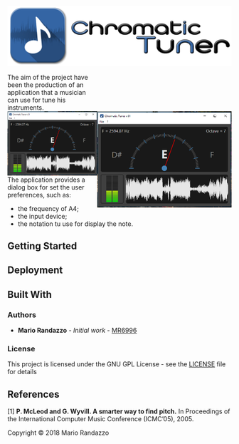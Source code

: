 ![Logo](_media/chtuner_logo.png)

<div style="width: 40%;"> The aim of the project have been the production of an application that a musician can use for tune his instruments. </div>

<img align="right" width="60%" src="_media/screen_01.png"/>
<img align="left" width="40%" src="_media/screen_01.png"/>

<div>
  The application provides a dialog box for set the user preferences, such as:
  <ul>
    <li>the frequency of A4;</li>
    <li>the input device;</li>
    <li>the notation tu use for display the note.</li>
  </ul>
</div>

## Getting Started

## Deployment

## Built With

### Authors

* **Mario Randazzo** - *Initial work* - [MR6996](https://github.com/MR6996)

### License

This project is licensed under the GNU GPL License - see the [LICENSE](LICENSE) file for details

## References
[1] **P. McLeod and G. Wyvill. A smarter way to find pitch.** In Proceedings of the International Computer Music Conference (ICMC’05), 2005.

Copyright © 2018 Mario Randazzo
